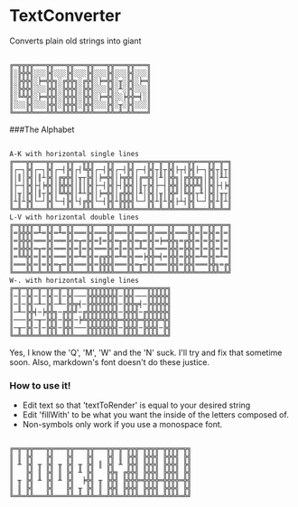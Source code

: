 TextConverter
=============


Converts plain old strings into giant
<pre><code>
╔═╦╦╦╦═══╦╦═══╦╦═══╦╦═══╦╦═══╦╦═══╗
║░╠╬╬╣░░░╠╣░░░╠╣░░░╠╣░░░╠╣░░░╠╣░░░║
║░╠╬╬╣░╞═╬╬╗░╔╬╬╗░╔╬╣░╞═╬╣░╥░╠╣░╞═╣
║░╠╬╬╣░░░╠╬╣░╠╬╬╣░╠╬╣░░░╠╣░╨░╠╣░░░║
║░╚╩╬╣░╞═╬╬╣░╠╬╬╣░╠╬╣░╞═╬╣░░╞╬╬═╡░║
║░░░╠╣░░░╠╬╣░╠╬╬╣░╠╬╣░░░╠╣░╥░╠╣░░░║
╚═══╩╩═══╩╩╩═╩╩╩╩═╩╩╩═══╩╩═╩═╩╩═══╝
</code></pre>

###The Alphabet

<pre><code>
A-K with horizontal single lines
╔═══╦╦═══╦╦═══╦╦══╦╦╦═══╦╦═══╦╦═══╦╦═╦═╦╦═══╦╦═══╦╦═╦═╗
║┌─┐╠╣┌─┐╠╣┌─┤╠╣┌┤╚╬╣┌─┤╠╣┌─┤╠╣┌─┤╠╣┬║┬╠╣├┬┤╠╣├─┐╠╣┬║┬║
║│║│╠╣│║┴╠╣│╔╦╬╣│╥┬╠╣│╞═╬╣│╞╦╬╣│╔═╬╣│╨│╠╬╗│╔╬╬╦╗│╠╣│╨┴║
║├─┤╠╣├┤╞╬╣│╠╬╬╣│║│╠╣├─┤╠╣├┤╠╬╣│║┬╠╣├─┤╠╬╣│╠╬╬╩╣│╠╣├┤╞╣
║│╥│╠╣│║┬╠╣│╚╩╬╣│╨┴╠╣│╞═╬╣│╔╬╬╣│╨│╠╣│╥│╠╬╝│╚╬╣┬╨│╠╣│╥┬║
║┴║┴╠╣└─┘╠╣└─┤╠╣└┤╔╬╣└─┤╠╣┴╠╬╬╣└─┘╠╣┴║┴╠╣├┴┤╠╣└─┘╠╣┴║┴║
╚═╩═╩╩═══╩╩═══╩╩══╩╩╩═══╩╩═╩╩╩╩═══╩╩═╩═╩╩═══╩╩═══╩╩═╩═╝
L-V with horizontal double lines
╔═╦╦╦╦═╦═╦╦═╦═╦╦═══╦╦═══╦╦═══╦╦═══╦╦═══╦╦═══╦╦═╦═╦╦═╦═╗
║═╠╬╬╣═╨═╠╣═╨═╠╣═══╠╣═══╠╣═══╠╣═══╠╣═══╠╣═══╠╣═║═╠╣═║═║
║═╠╬╬╣═══╠╣═══╠╣═╥═╠╣═║═╠╣═╥═╠╣═╥═╠╣═╞═╬╬╗═╔╬╣═║═╠╣═║═║
║═╠╬╬╣═╥═╠╣═══╠╣═║═╠╣═══╠╣═║═╠╣═╨═╠╣═══╠╬╣═╠╬╣═║═╠╣═║═║
║═╚╩╬╣═║═╠╣═══╠╣═╨═╠╣═╔╦╬╣═╨═╠╣══╞╬╬═╡═╠╬╣═╠╬╣═╨═╠╣═╨═║
║═══╠╣═║═╠╣═╥═╠╣═══╠╣═╠╬╬╣═══╠╣═╥═╠╣═══╠╬╣═╠╬╣═══╠╬╗═╔╣
╚═══╩╩═╩═╩╩═╩═╩╩═══╩╩═╩╩╩╩═══╩╩═╩═╩╩═══╩╩╩═╩╩╩═══╩╩╩═╩╝
W-. with horizontal single lines
╔═╦═╦╦═╦═╦╦═╦═╦╦═══╦╦╦╦╦╦╦╦═╦╦╦═══╦╦╦╦╦╗
║─║─╠╣─║─╠╣─║─╠╣───╠╬╬╬╬╬╬╣─╠╬╣───╠╬╬╬╬╣
║─║─╠╣─╨─╠╣─╨─╠╬╦╡─╠╬╬╬╬╬╬╣─╠╬╬╦╡─╠╬╬╬╬╣
║─╨─╠╬╡─╞╬╬╗─╔╬╬╝─╔╬╬╬╬╬╬╬╣─╠╬╬╣─╔╬╬╬╬╬╣
║───╠╣─╥─╠╬╣─╠╬╣─╞╩╬╬╬╬╬╬╬╬═╬╬╬╬═╬╬╬╬╩╬╣
║─╥─╠╣─║─╠╬╣─╠╬╣───╠╬╬╬╬╬╬╣─╠╬╬╣─╠╬╬╣─╠╣
╚═╩═╩╩═╩═╩╩╩═╩╩╩═══╩╩╩╩╩╩╩╩═╩╩╩╩═╩╩╩╩═╩╝
</code></pre>

Yes, I know the 'Q',  'M', 'W' and the 'N' suck. I'll try and fix that sometime soon. Also, markdown's font doesn't do these justice.

### How to use it!
* Edit text so that 'textToRender' is equal to your desired string
* Edit 'fillWith' to be what you want the inside of the letters composed of.
* Non-symbols only work if you use a monospace font.

<pre><code>
╔═╦═╦╦═══╦╦═══╦╦═══╦╦═══╦╦═╦═╦╦╦═╦╦╦╦═╦╦╦╦═╦╗
║ ║ ╠╣   ╠╣   ╠╣   ╠╣   ╠╣ ║ ╠╬╣ ╠╬╬╣ ╠╬╬╣ ╠╣
║ ╨ ╠╣ ╥ ╠╣ ╥ ╠╣ ╥ ╠╣ ║ ╠╣ ╨ ╠╬╣ ╠╬╬╣ ╠╬╬╣ ╠╣
║   ╠╣ ║ ╠╣ ║ ╠╣ ╨ ╠╣   ╠╬╗ ╔╬╬╣ ╠╬╬╣ ╠╬╬╣ ╠╣
║ ╥ ╠╣ ╨ ╠╣ ╨ ╠╣  ╞╬╣ ╥ ╠╬╣ ╠╬╬╬═╬╬╬╬═╬╬╬╬═╬╣
║ ║ ╠╣   ╠╣   ╠╣ ╥ ╠╣ ║ ╠╬╣ ╠╬╬╣ ╠╬╬╣ ╠╬╬╣ ╠╣
╚═╩═╩╩═══╩╩═══╩╩═╩═╩╩═╩═╩╩╩═╩╩╩╩═╩╩╩╩═╩╩╩╩═╩╝
</code></pre>
